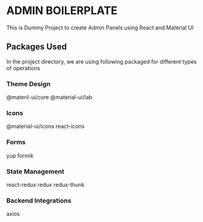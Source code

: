 # ADMIN BOILERPLATE

This is Dummy Project to create Admin Panels using React and Material UI

## Packages Used

In the project directory, we are using following packaged for different types of operations

### Theme Design

@materil-ui/core
@material-ui/lab

### Icons

@material-ui/icons
react-icons

### Forms

yup
formik

### State Management

react-redux
redux
redux-thunk

### Backend Integrations

axios


